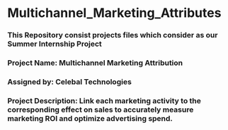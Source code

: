 # Multichannel_Marketing_Attributes
### This Repository consist projects files which consider as our  Summer Internship Project
### Project Name: Multichannel Marketing Attribution
### Assigned by: Celebal Technologies
###  Project Description: Link each marketing activity to the corresponding effect on sales to accurately measure marketing ROI and optimize advertising spend.
